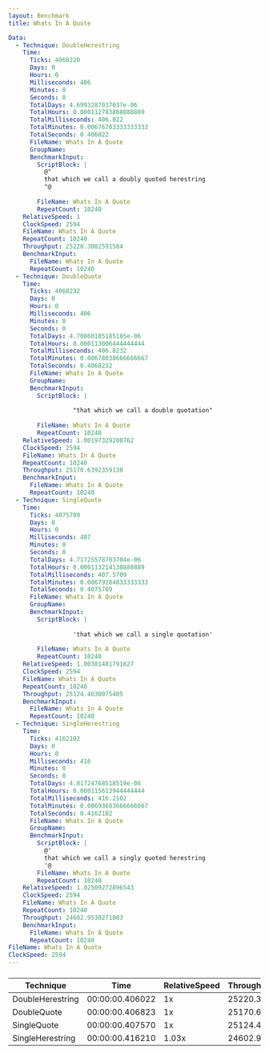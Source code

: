 ```yaml
---
layout: Benchmark
title: Whats In A Quote

Data: 
  - Technique: DoubleHerestring
    Time: 
      Ticks: 4060220
      Days: 0
      Hours: 0
      Milliseconds: 406
      Minutes: 0
      Seconds: 0
      TotalDays: 4.6993287037037e-06
      TotalHours: 0.000112783888888889
      TotalMilliseconds: 406.022
      TotalMinutes: 0.00676703333333333
      TotalSeconds: 0.406022
      FileName: Whats In A Quote
      GroupName: 
      BenchmarkInput: 
        ScriptBlock: |
          @"
          that which we call a doubly quoted herestring
          "@
              
        FileName: Whats In A Quote
        RepeatCount: 10240
    RelativeSpeed: 1
    ClockSpeed: 2594
    FileName: Whats In A Quote
    RepeatCount: 10240
    Throughput: 25220.3082591584
    BenchmarkInput: 
      FileName: Whats In A Quote
      RepeatCount: 10240
  - Technique: DoubleQuote
    Time: 
      Ticks: 4068232
      Days: 0
      Hours: 0
      Milliseconds: 406
      Minutes: 0
      Seconds: 0
      TotalDays: 4.70860185185185e-06
      TotalHours: 0.000113006444444444
      TotalMilliseconds: 406.8232
      TotalMinutes: 0.00678038666666667
      TotalSeconds: 0.4068232
      FileName: Whats In A Quote
      GroupName: 
      BenchmarkInput: 
        ScriptBlock: |
          
                  "that which we call a double quotation"
              
        FileName: Whats In A Quote
        RepeatCount: 10240
    RelativeSpeed: 1.00197329208762
    ClockSpeed: 2594
    FileName: Whats In A Quote
    RepeatCount: 10240
    Throughput: 25170.6392359138
    BenchmarkInput: 
      FileName: Whats In A Quote
      RepeatCount: 10240
  - Technique: SingleQuote
    Time: 
      Ticks: 4075709
      Days: 0
      Hours: 0
      Milliseconds: 407
      Minutes: 0
      Seconds: 0
      TotalDays: 4.71725578703704e-06
      TotalHours: 0.000113214138888889
      TotalMilliseconds: 407.5709
      TotalMinutes: 0.00679284833333333
      TotalSeconds: 0.4075709
      FileName: Whats In A Quote
      GroupName: 
      BenchmarkInput: 
        ScriptBlock: |
          
                  'that which we call a single quotation'
              
        FileName: Whats In A Quote
        RepeatCount: 10240
    RelativeSpeed: 1.00381481791627
    ClockSpeed: 2594
    FileName: Whats In A Quote
    RepeatCount: 10240
    Throughput: 25124.4630075405
    BenchmarkInput: 
      FileName: Whats In A Quote
      RepeatCount: 10240
  - Technique: SingleHerestring
    Time: 
      Ticks: 4162102
      Days: 0
      Hours: 0
      Milliseconds: 416
      Minutes: 0
      Seconds: 0
      TotalDays: 4.81724768518519e-06
      TotalHours: 0.000115613944444444
      TotalMilliseconds: 416.2102
      TotalMinutes: 0.00693683666666667
      TotalSeconds: 0.4162102
      FileName: Whats In A Quote
      GroupName: 
      BenchmarkInput: 
        ScriptBlock: |
          @'
          that which we call a singly quoted herestring
          '@
        FileName: Whats In A Quote
        RepeatCount: 10240
    RelativeSpeed: 1.02509272896543
    ClockSpeed: 2594
    FileName: Whats In A Quote
    RepeatCount: 10240
    Throughput: 24602.9530271003
    BenchmarkInput: 
      FileName: Whats In A Quote
      RepeatCount: 10240
FileName: Whats In A Quote
ClockSpeed: 2594
---
```



### 


|Technique       |Time           |RelativeSpeed|Throughput|
|----------------|---------------|-------------|----------|
|DoubleHerestring|00:00:00.406022|1x           |25220.31/s|
|DoubleQuote     |00:00:00.406823|1x           |25170.64/s|
|SingleQuote     |00:00:00.407570|1x           |25124.46/s|
|SingleHerestring|00:00:00.416210|1.03x        |24602.95/s|
